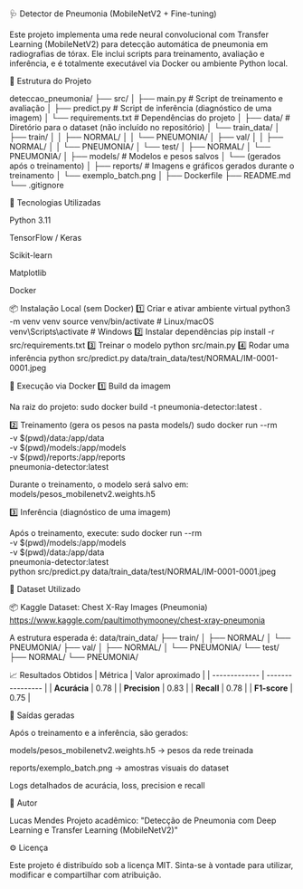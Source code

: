 🩺 Detector de Pneumonia (MobileNetV2 + Fine-tuning)

Este projeto implementa uma rede neural convolucional com Transfer Learning (MobileNetV2) para detecção automática de pneumonia em radiografias de tórax.
Ele inclui scripts para treinamento, avaliação e inferência, e é totalmente executável via Docker ou ambiente Python local.

📂 Estrutura do Projeto

deteccao_pneumonia/
├── src/
│   ├── main.py          # Script de treinamento e avaliação
│   ├── predict.py       # Script de inferência (diagnóstico de uma imagem)
│   └── requirements.txt # Dependências do projeto
│
├── data/                # Diretório para o dataset (não incluído no repositório)
│   └── train_data/
│       ├── train/
│       │   ├── NORMAL/
│       │   └── PNEUMONIA/
│       ├── val/
│       │   ├── NORMAL/
│       │   └── PNEUMONIA/
│       └── test/
│           ├── NORMAL/
│           └── PNEUMONIA/
│
├── models/              # Modelos e pesos salvos
│   └── (gerados após o treinamento)
│
├── reports/             # Imagens e gráficos gerados durante o treinamento
│   └── exemplo_batch.png
│
├── Dockerfile
├── README.md
└── .gitignore

🧠 Tecnologias Utilizadas

Python 3.11

TensorFlow / Keras

Scikit-learn

Matplotlib

Docker

📦 Instalação Local (sem Docker)
1️⃣ Criar e ativar ambiente virtual
python3 -m venv venv
source venv/bin/activate  # Linux/macOS
venv\Scripts\activate     # Windows
2️⃣ Instalar dependências
pip install -r src/requirements.txt
3️⃣ Treinar o modelo
python src/main.py
4️⃣ Rodar uma inferência
python src/predict.py data/train_data/test/NORMAL/IM-0001-0001.jpeg

🐳 Execução via Docker
1️⃣ Build da imagem

Na raiz do projeto:
sudo docker build -t pneumonia-detector:latest .

2️⃣ Treinamento (gera os pesos na pasta models/)
sudo docker run --rm \
  -v $(pwd)/data:/app/data \
  -v $(pwd)/models:/app/models \
  -v $(pwd)/reports:/app/reports \
  pneumonia-detector:latest

Durante o treinamento, o modelo será salvo em:
models/pesos_mobilenetv2.weights.h5

3️⃣ Inferência (diagnóstico de uma imagem)

Após o treinamento, execute:
sudo docker run --rm \
  -v $(pwd)/models:/app/models \
  -v $(pwd)/data:/app/data \
  pneumonia-detector:latest \
  python src/predict.py data/train_data/test/NORMAL/IM-0001-0001.jpeg

🧩 Dataset Utilizado

📦 Kaggle Dataset:
Chest X-Ray Images (Pneumonia) https://www.kaggle.com/paultimothymooney/chest-xray-pneumonia

A estrutura esperada é:
data/train_data/
├── train/
│   ├── NORMAL/
│   └── PNEUMONIA/
├── val/
│   ├── NORMAL/
│   └── PNEUMONIA/
└── test/
    ├── NORMAL/
    └── PNEUMONIA/

📈 Resultados Obtidos
| Métrica       | Valor aproximado |
| ------------- | ---------------- |
| **Acurácia**  | 0.78             |
| **Precision** | 0.83             |
| **Recall**    | 0.78             |
| **F1-score**  | 0.75             |

🧾 Saídas geradas

Após o treinamento e a inferência, são gerados:

models/pesos_mobilenetv2.weights.h5 → pesos da rede treinada

reports/exemplo_batch.png → amostras visuais do dataset

Logs detalhados de acurácia, loss, precision e recall

🧠 Autor

Lucas Mendes
Projeto acadêmico: "Detecção de Pneumonia com Deep Learning e Transfer Learning (MobileNetV2)"

⚙️ Licença

Este projeto é distribuído sob a licença MIT.
Sinta-se à vontade para utilizar, modificar e compartilhar com atribuição.
